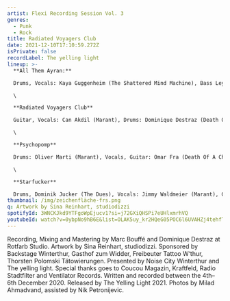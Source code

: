 ```yaml
---
artist: Flexi Recording Session Vol. 3
genres:
  - Punk
  - Rock
title: Radiated Voyagers Club
date: 2021-12-10T17:10:59.272Z
isPrivate: false
recordLabel: The yelling light
lineup: >-
  **All Them Ayran:** 

  Drums, Vocals: Kaya Guggenheim (The Shattered Mind Machine), Bass Leylah Fra: (Death Of A Cheerleader), Guitar, Vocals: Pablo Jucker (The Dues)\

  \

  **Radiated Voyagers Club**

  Guitar, Vocals: Can Akdil (Marant), Drums: Dominique Destraz (Death Of A Cheerleader), Bass, Vocals: Simon Hirzel (The Shattered Mind Machine)\

  \

  **Psychopomp**

  Drums: Oliver Marti (Marant), Vocals, Guitar: Omar Fra (Death Of A Cheerleader), Bass Stefan Huber (The Dues )\

  \

  **Starfucker**

  Drums, Dominik Jucker (The Dues), Vocals: Jimmy Waldmeier (Marant), Guitar: Simon Fehr (The Shattered Mind Machine), Bass, Tobi Studer (Marant)
thumbnail: /img/zeichenfläche-frs.png
q: Artwork by Sina Reinhart, studiodizzi
spotifyId: 3WNCKJkd9YTFgoWpEjucv1?si=j72GXiQHSPi7eUHlxmrhVQ
youtubeId: watch?v=0ybpNo9hB6E&list=OLAK5uy_kr2HQeG05POC6l6UVAHZj4tehfTnFyoLI
---
```

Recording, Mixing and Mastering by Marc Bouffé and Dominique Destraz at Rotfarb Studio. Artwork by Sina Reinhart, studiodizzi. Sponsored by Backstage Winterthur, Gasthof zum Widder, Freibeuter Tattoo W‘thur, Thorsten Polomski Tätowierungen. Presented by Noise City Winterthur and The yelling light. Special thanks goes to Coucou Magazin, Kraftfeld, Radio Stadtfilter and Ventilator Records. Written and recorded between the 4th– 6th December 2020. Released by The Yelling Light 2021. Photos by Milad Ahmadvand, assisted by Nik Petronijevic.